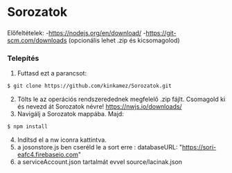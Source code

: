 # Sorozatok
###
Előfeltételek:
-https://nodejs.org/en/download/
-https://git-scm.com/downloads  (opcionális lehet .zip és kicsomagolod)

### Telepítés

1. Futtasd ezt a parancsot:
```sh
$ git clone https://github.com/kinkamez/Sorozatok.git
```
2. Tölts le az operációs rendszeredednek megfelelő .zip fájlt. Csomagold ki és nevezd át Sorozatok névre!
https://nwjs.io/downloads/
3. Navigálj a Sorozatok mappába. Majd:
```sh
$ npm install
```
4. Indítsd el a nw iconra kattintva.
5. a josonstore.js ben cseréld le a sort erre :  databaseURL: "https://sori-eafc4.firebaseio.com"
6. a serviceAccount.json tartalmát evvel source/lacinak.json
